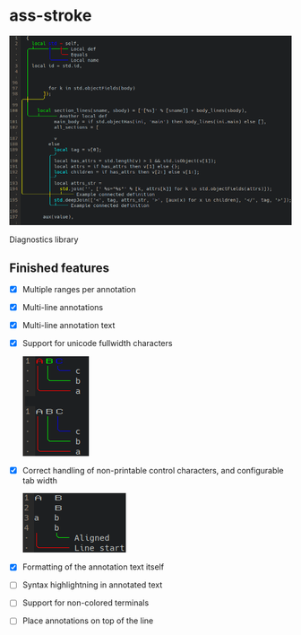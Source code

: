 # ass-stroke

![annotated code example](./fixtures/example.png)

Diagnostics library

## Finished features

- [x] Multiple ranges per annotation

- [x] Multi-line annotations

- [x] Multi-line annotation text

- [x] Support for unicode fullwidth characters

  ![code with fullwidth characters](./fixtures/fullwidth.png)

- [x] Correct handling of non-printable control characters, and configurable tab width

  ![tab alignment](./fixtures/tab_alignment.png)

- [x] Formatting of the annotation text itself

- [ ] Syntax highlightning in annotated text

- [ ] Support for non-colored terminals

- [ ] Place annotations on top of the line
